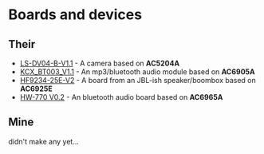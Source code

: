 # Boards and devices

## Their

- [LS-DV04-B-V1.1](ls-dv04-b-v1.1/index.md) - A camera based on **AC5204A**
- [KCX_BT003_V1.1](kcx-bt003-v1.1/index.md) - An mp3/bluetooth audio module based on **AC6905A**
- [HF9234-25E-V2](hf9234-25e-v2/index.md) - A board from an JBL-ish speaker/boombox based on **AC6925E**
- [HW-770 V0.2](hw-770-v0.2/index.md) - An bluetooth audio board based on **AC6965A**

## Mine

didn't make any yet...
